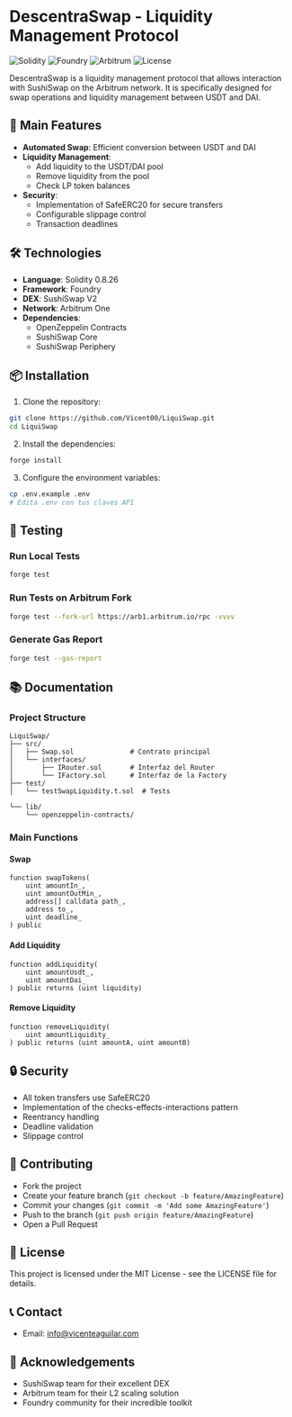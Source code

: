 # DescentraSwap - Liquidity Management Protocol

![Solidity](https://img.shields.io/badge/Solidity-0.8.26-blue.svg)
![Foundry](https://img.shields.io/badge/Foundry-v0.2.0-orange.svg)
![Arbitrum](https://img.shields.io/badge/Arbitrum-One-blue.svg)
![License](https://img.shields.io/badge/License-MIT-green.svg)

DescentraSwap is a liquidity management protocol that allows interaction with SushiSwap on the Arbitrum network. It is specifically designed for swap operations and liquidity management between USDT and DAI.

## 🚀 Main Features

- **Automated Swap**: Efficient conversion between USDT and DAI
- **Liquidity Management**: 
  - Add liquidity to the USDT/DAI pool
  - Remove liquidity from the pool
  - Check LP token balances
- **Security**: 
  - Implementation of SafeERC20 for secure transfers
  - Configurable slippage control
  - Transaction deadlines

## 🛠 Technologies

- **Language**: Solidity 0.8.26
- **Framework**: Foundry
- **DEX**: SushiSwap V2
- **Network**: Arbitrum One
- **Dependencies**:
  - OpenZeppelin Contracts
  - SushiSwap Core
  - SushiSwap Periphery

## 📦 Installation

1. Clone the repository:
```bash
git clone https://github.com/Vicent00/LiquiSwap.git
cd LiquiSwap

```

2. Install the dependencies:
```bash
forge install
```

3. Configure the environment variables:
```bash
cp .env.example .env
# Edita .env con tus claves API
```

## 🧪 Testing

### Run Local Tests

```bash
forge test
```

### Run Tests on Arbitrum Fork
```bash
forge test --fork-url https://arb1.arbitrum.io/rpc -vvvv
```

### Generate Gas Report

```bash
forge test --gas-report
```


## 📚 Documentation

### Project Structure

```
LiquiSwap/
├── src/
│   ├── Swap.sol              # Contrato principal
│   └── interfaces/
│       ├── IRouter.sol       # Interfaz del Router
│       └── IFactory.sol      # Interfaz de la Factory
├── test/
│   └── testSwapLiquidity.t.sol  # Tests

└── lib/
    └── openzeppelin-contracts/
```

### Main Functions

#### Swap
```solidity
function swapTokens(
    uint amountIn_,
    uint amountOutMin_,
    address[] calldata path_,
    address to_,
    uint deadline_
) public
```

#### Add Liquidity

```solidity
function addLiquidity(
    uint amountUsdt_,
    uint amountDai_
) public returns (uint liquidity)
```

#### Remove Liquidity
```solidity
function removeLiquidity(
    uint amountLiquidity_
) public returns (uint amountA, uint amountB)
```

## 🔒 Security

- All token transfers use SafeERC20
- Implementation of the checks-effects-interactions pattern
- Reentrancy handling
- Deadline validation
- Slippage control

## 🤝 Contributing

- Fork the project
- Create your feature branch (`git checkout -b feature/AmazingFeature`)
- Commit your changes (`git commit -m 'Add some AmazingFeature'`)
- Push to the branch (`git push origin feature/AmazingFeature`)
- Open a Pull Request

## 📝 License

This project is licensed under the MIT License - see the LICENSE file for details.

## 📞 Contact

- Email: info@vicenteaguilar.com

## 🙏 Acknowledgements

- SushiSwap team for their excellent DEX
- Arbitrum team for their L2 scaling solution
- Foundry community for their incredible toolkit

